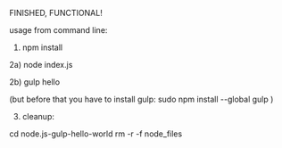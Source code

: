 FINISHED, FUNCTIONAL!

usage from command line:

1) npm install

2a) node index.js

2b) gulp hello

(but before that you have to install gulp: 
    sudo npm install --global gulp
)


3) cleanup:

cd node.js-gulp-hello-world
rm -r -f node_files
